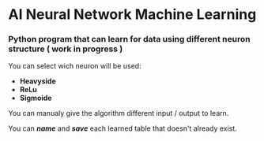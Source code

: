 # AI Neural Network Machine Learning
### Python program that can learn for data using different neuron structure ( work in progress )

You can select wich neuron will be used:
  - **Heavyside**
  - **ReLu**
  - **Sigmoide**

You can manualy give the algorithm different input / output to learn.

You can ***name*** and ***save*** each learned table that doesn't already exist.
